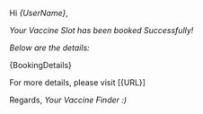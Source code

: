 Hi *{UserName}*,

*_Your Vaccine Slot has been booked Successfully!_*

*Below are the details:*

{BookingDetails}


For more details, please visit [{URL}]


Regards,
*Your Vaccine Finder :)*